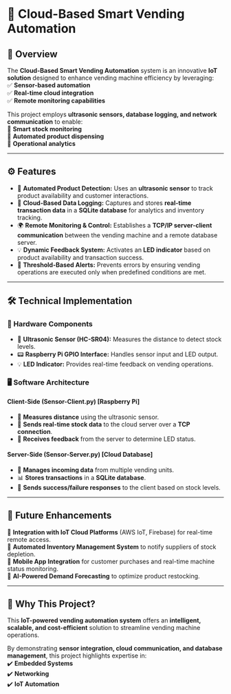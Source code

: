 # 🛒 Cloud-Based Smart Vending Automation  

## 📌 Overview  
The **Cloud-Based Smart Vending Automation** system is an innovative **IoT solution** designed to enhance vending machine efficiency by leveraging:  
✅ **Sensor-based automation**  
✅ **Real-time cloud integration**  
✅ **Remote monitoring capabilities**  

This project employs **ultrasonic sensors, database logging, and network communication** to enable:  
🔹 **Smart stock monitoring**  
🔹 **Automated product dispensing**  
🔹 **Operational analytics**  

---

## ⚙️ Features  
- 🏪 **Automated Product Detection:** Uses an **ultrasonic sensor** to track product availability and customer interactions.  
- 📡 **Cloud-Based Data Logging:** Captures and stores **real-time transaction data** in a **SQLite database** for analytics and inventory tracking.  
- 🌍 **Remote Monitoring & Control:** Establishes a **TCP/IP server-client communication** between the vending machine and a remote database server.  
- 💡 **Dynamic Feedback System:** Activates an **LED indicator** based on product availability and transaction success.  
- 📏 **Threshold-Based Alerts:** Prevents errors by ensuring vending operations are executed only when predefined conditions are met.  

---

## 🛠️ Technical Implementation  
### **🔧 Hardware Components**  
- 🎯 **Ultrasonic Sensor (HC-SR04):** Measures the distance to detect stock levels.  
- 📟 **Raspberry Pi GPIO Interface:** Handles sensor input and LED output.  
- 💡 **LED Indicator:** Provides real-time feedback on vending operations.  

### **🖥️ Software Architecture**  
#### **Client-Side (Sensor-Client.py) [Raspberry Pi]**  
- 📏 **Measures distance** using the ultrasonic sensor.  
- 📡 **Sends real-time stock data** to the cloud server over a **TCP connection**.  
- 📩 **Receives feedback** from the server to determine LED status.  

#### **Server-Side (Sensor-Server.py) [Cloud Database]**  
- 🔗 **Manages incoming data** from multiple vending units.  
- 📊 **Stores transactions** in a **SQLite database**.  
- 🔄 **Sends success/failure responses** to the client based on stock levels.  

---

## 🚀 Future Enhancements  
📌 **Integration with IoT Cloud Platforms** (AWS IoT, Firebase) for real-time remote access.  
📌 **Automated Inventory Management System** to notify suppliers of stock depletion.  
📌 **Mobile App Integration** for customer purchases and real-time machine status monitoring.  
📌 **AI-Powered Demand Forecasting** to optimize product restocking.  

---

## 🎯 Why This Project?  
This **IoT-powered vending automation system** offers an **intelligent, scalable, and cost-efficient** solution to streamline vending machine operations.  

By demonstrating **sensor integration, cloud communication, and database management**, this project highlights expertise in:  
✔️ **Embedded Systems**  
✔️ **Networking**  
✔️ **IoT Automation**  
